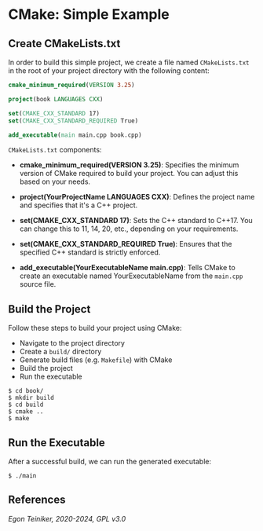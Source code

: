 # CMake: Simple Example


## Create CMakeLists.txt
In order to build this simple project, we create a file named `CMakeLists.txt` 
in the root of your project directory with the following content:

```CMake
cmake_minimum_required(VERSION 3.25)

project(book LANGUAGES CXX)

set(CMAKE_CXX_STANDARD 17)
set(CMAKE_CXX_STANDARD_REQUIRED True)

add_executable(main main.cpp book.cpp)
```

`CMakeLists.txt` components:

* **cmake_minimum_required(VERSION 3.25)**: Specifies the minimum version of CMake 
    required to build your project. You can adjust this based on your needs.

* **project(YourProjectName LANGUAGES CXX)**: Defines the project name and specifies 
    that it's a C++ project.

* **set(CMAKE_CXX_STANDARD 17)**: Sets the C++ standard to C++17. You can change 
    this to 11, 14, 20, etc., depending on your requirements.

* **set(CMAKE_CXX_STANDARD_REQUIRED True)**: Ensures that the specified C++ standard 
    is strictly enforced.

* **add_executable(YourExecutableName main.cpp)**: Tells CMake to create an executable 
    named YourExecutableName from the `main.cpp` source file.

## Build the Project

Follow these steps to build your project using CMake:

* Navigate to the project directory
* Create a `build/` directory
* Generate build files (e.g. `Makefile`) with CMake
* Build the project
* Run the executable

```
$ cd book/
$ mkdir build
$ cd build
$ cmake ..
$ make
```

## Run the Executable

After a successful build, we can run the generated executable:


```
$ ./main
```

## References


	
*Egon Teiniker, 2020-2024, GPL v3.0*

